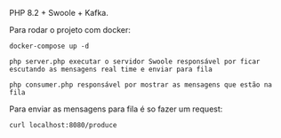 PHP 8.2 + Swoole + Kafka.

Para rodar o projeto com docker:

```
docker-compose up -d
```

```
php server.php executar o servidor Swoole responsável por ficar escutando as mensagens real time e enviar para fila
```
```
php consumer.php responsável por mostrar as mensagens que estão na fila
```

Para enviar as mensagens para fila é so fazer um request:
```
curl localhost:8080/produce
```
